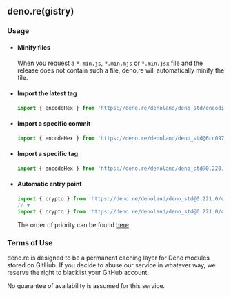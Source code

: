 ## deno.re(gistry)

### Usage

- #### Minify files

  When you request a `*.min.js`, `*.min.mjs` or `*.min.jsx` file and the release does not contain such a file, deno.re will automatically minify the file.

- #### Import the latest tag

  ```ts
  import { encodeHex } from 'https://deno.re/denoland/deno_std/encoding/hex.ts'
  ```

- #### Import a specific commit

  ```ts
  import { encodeHex } from 'https://deno.re/denoland/deno_std@6cc097b6212eaba083634b0e826c0916a49a3148/encoding/hex.ts'
  ```

- #### Import a specific tag

  ```ts
  import { encodeHex } from 'https://deno.re/denoland/deno_std@0.220.0/encoding/hex.ts'
  ```

- #### Automatic entry point

  ```ts
  import { crypto } from 'https://deno.re/denoland/deno_std@0.221.0/crypto'
  // ▼
  import { crypto } from 'https://deno.re/denoland/deno_std@0.221.0/crypto/mod.ts'
  ```

  The order of priority can be found [here](https://github.com/boywithkeyboard/deno.re/blob/main/registry/get_entry_point.ts#L6).

### Terms of Use

deno.re is designed to be a permanent caching layer for Deno modules stored on GitHub. If you decide to abuse our service in whatever way, we reserve the right to blacklist your GitHub account.

No guarantee of availability is assumed for this service.

